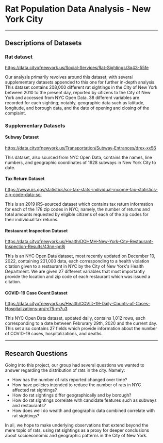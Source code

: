 # Rat Population Data Analysis - New York City

<hr>

## Descriptions of Datasets

### Rat dataset

https://data.cityofnewyork.us/Social-Services/Rat-Sightings/3q43-55fe

Our analysis primarily revolves around this dataset, with several supplementary datasets appended to this one for further in-depth analysis. This dataset contains 208,000 different rat sightings in the City of New York between 2010 to the present day, reported by citizens to the City of New York and accessed from NYC Open Data. 38 different variables are recorded for each sighting; notably, geographic data such as latitude, longitude, and borough data, and the date of opening and closing of the complaint. 

### Supplementary Datasets

#### Subway Dataset

https://data.cityofnewyork.us/Transportation/Subway-Entrances/drex-xx56

This dataset, also sourced from NYC Open Data, contains the names, line numbers, and geographic coordinates of 1928 subways in New York City to date.

#### Tax Return Dataset

https://www.irs.gov/statistics/soi-tax-stats-individual-income-tax-statistics-zip-code-data-soi

This is an 2019 IRS-sourced dataset which contains tax return information for each of the 178 zip codes in NYC; namely, the number of returns and total amounts requested by eligible citizens of each of the zip codes for their individual tax returns.

#### Restaurant Inspection Dataset

https://data.cityofnewyork.us/Health/DOHMH-New-York-City-Restaurant-Inspection-Results/43nn-pn8j

This is an NYC Open Data dataset, most recently updated on December 10, 2022, containing 231,000 data, each corresponding to a health violation citation given to a restaurant in NYC by the City of New York's Health Department. We are given 27 different variables that most importantly provide the location and zip code of each restaurant which was issued a citation.

#### COVID-19 Case Count Dataset

https://data.cityofnewyork.us/Health/COVID-19-Daily-Counts-of-Cases-Hospitalizations-an/rc75-m7u3

This NYC Open Data dataset, updated daily, contains 1,012 rows, each corresponding to a date between Februrary 29th, 2020 and the current day. This set also contains 27 fields which provide information about the number of COVID-19 cases, hospitalizations, and deaths.

<hr>

## Research Questions

Going into this project, our group had several questions we wanted to answer regarding the distribution of rats in the city. Namely:

* How has the number of rats reported changed over time?
* How have policies intended to reduce the number of rats in NYC affected rat sightings?
* How do rat sightings differ geographically and by borough?
* How do rat sightings correlate with candidate features such as subways and restaurants?
* How does well do wealth and geographic data combined correlate with rat sightings?

In all, we hope to make underlying observations that extend beyond the mere topic of rats, using rat sightings as a proxy for deeper conclusions about socioeconomic and geographic patterns in the City of New York.

